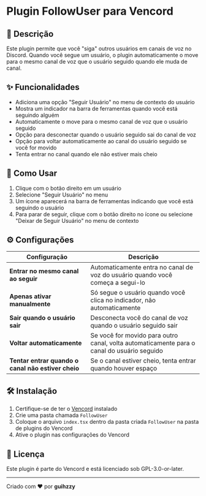 # Plugin FollowUser para Vencord

## 📝 Descrição
Este plugin permite que você "siga" outros usuários em canais de voz no Discord. Quando você segue um usuário, o plugin automaticamente o move para o mesmo canal de voz que o usuário seguido quando ele muda de canal.

## ✨ Funcionalidades
- Adiciona uma opção "Seguir Usuário" no menu de contexto do usuário
- Mostra um indicador na barra de ferramentas quando você está seguindo alguém
- Automaticamente o move para o mesmo canal de voz que o usuário seguido
- Opção para desconectar quando o usuário seguido sai do canal de voz
- Opção para voltar automaticamente ao canal do usuário seguido se você for movido
- Tenta entrar no canal quando ele não estiver mais cheio

## 🚀 Como Usar
1. Clique com o botão direito em um usuário
2. Selecione "Seguir Usuário" no menu
3. Um ícone aparecerá na barra de ferramentas indicando que você está seguindo o usuário
4. Para parar de seguir, clique com o botão direito no ícone ou selecione "Deixar de Seguir Usuário" no menu de contexto

## ⚙️ Configurações
| Configuração | Descrição |
|-------------|-----------|
| **Entrar no mesmo canal ao seguir** | Automaticamente entra no canal de voz do usuário quando você começa a segui-lo |
| **Apenas ativar manualmente** | Só segue o usuário quando você clica no indicador, não automaticamente |
| **Sair quando o usuário sair** | Desconecta você do canal de voz quando o usuário seguido sair |
| **Voltar automaticamente** | Se você for movido para outro canal, volta automaticamente para o canal do usuário seguido |
| **Tentar entrar quando o canal não estiver cheio** | Se o canal estiver cheio, tenta entrar quando houver espaço |

## 🛠️ Instalação
1. Certifique-se de ter o [Vencord](https://github.com/Vendicated/Vencord) instalado
2. Crie uma pasta chamada `FollowUser`
3. Coloque o arquivo `index.tsx` dentro da pasta criada `FollowUser` na pasta de plugins do Vencord
4. Ative o plugin nas configurações do Vencord

## 📄 Licença
Este plugin é parte do Vencord e está licenciado sob GPL-3.0-or-later.

---

Criado com ❤️ por **guihzzy**
